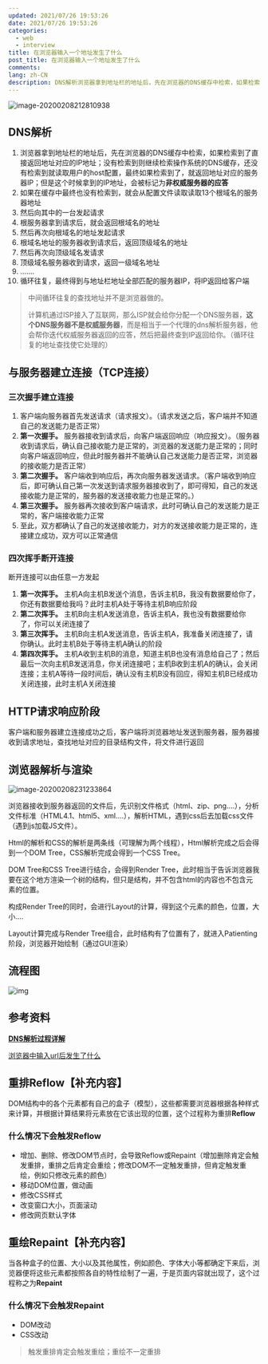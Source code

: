 ```yaml
---
updated: 2021/07/26 19:53:26
date: 2021/07/26 19:53:26
categories: 
  - web
  - interview
title: 在浏览器输入一个地址发生了什么
post_title: 在浏览器输入一个地址发生了什么
comments: 
lang: zh-CN
description: DNS解析浏览器拿到地址栏的地址后，先在浏览器的DNS缓存中检索，如果检索到了直接返回地址对应的IP地址；没有检索到则继续检索操作系统的DNS缓存，还没有检索到就读取用户的host配置，最终如果检索到了，就返回地址对应的服务器IP；但是这个时候拿到的IP地址，会被标记为非权威服务器的应答
---
```


![image-20200208212810938](https://static.jindll.com/notes/image-20200208212810938.png)

## DNS解析

1. 浏览器拿到地址栏的地址后，先在浏览器的DNS缓存中检索，如果检索到了直接返回地址对应的IP地址；没有检索到则继续检索操作系统的DNS缓存，还没有检索到就读取用户的host配置，最终如果检索到了，就返回地址对应的服务器IP；但是这个时候拿到的IP地址，会被标记为**非权威服务器的应答**
2. 如果在缓存中最终也没有检索到，就会从配置文件读取读取13个根域名的服务器地址
3. 然后向其中的一台发起请求
4. 根服务器拿到请求后，就会返回根域名的地址
5. 然后再次向根域名的地址发起请求
6. 根域名地址的服务器收到请求后，返回顶级域名的地址
7. 然后再次向顶级域名发请求
8. 顶级域名服务器收到请求，返回一级域名地址
9. .......
10. 循环往复，最终得到与地址栏地址全部匹配的服务器IP，将IP返回给客户端

> 中间循环往复的查找地址并不是浏览器做的。
>
> 计算机通过ISP接入了互联网，那么ISP就会给你分配一个DNS服务器，**这个DNS服务器不是权威服务器**，而是相当于一个代理的dns解析服务器，他会帮你迭代权威服务器返回的应答，然后把最终查到IP返回给你。（循环往复的地址查找使它处理的）

## 与服务器建立连接（TCP连接）

### 三次握手建立连接

1. 客户端向服务器首先发送请求（请求报文）。（请求发送之后，客户端并不知道自己的发送能力是否正常）
2. **第一次握手。** 服务器接收到请求后，向客户端返回响应（响应报文）。（服务器收到请求后，确认自己接收能力是正常的，浏览器的发送能力是正常的；同时向客户端返回响应，但此时服务器并不能确认自己发送能力是否正常，浏览器的接收能力是否正常）
3. **第二次握手。** 客户端收到响应后，再次向服务器发送请求。（客户端收到响应后，即可确认自己第一次发送到请求服务器接收到了，即可得知，自己的发送接收能力是正常的，服务器的发送接收能力也是正常的。）
4. **第三次握手。** 服务器再次接收到客户端请求，此时可确认自己的发送能力是正常的，客户端接收能力正常
5. 至此，双方都确认了自己的发送接收能力，对方的发送接收能力是正常的，连接建立成功，双方可以正常通信

### 四次挥手断开连接

断开连接可以由任意一方发起

1. **第一次挥手。** 主机A向主机B发送个消息，告诉主机B，我没有数据要给你了，你还有数据要给我吗？此时主机A处于等待主机B响应阶段
2. **第二次挥手。** 主机B向主机A发送消息，告诉主机A，我也没有数据要给你了，你可以关闭连接了
3. **第三次挥手。** 主机B向主机A发送消息，告诉主机A，我准备关闭连接了，请你确认。此时主机B处于等待主机A确认的阶段
4. **第四次挥手。** 主机A收到主机B的消息，知道主机B也没有消息给自己了；然后最后一次向主机B发送消息，你关闭连接吧；主机B收到主机A的确认，会关闭连接；主机A等待一段时间后，确认没有主机B没有回应，得知主机B已经成功关闭连接，此时主机A关闭连接

## HTTP请求响应阶段

客户端和服务器建立连接成功之后，客户端将浏览器地址发送到服务器，服务器接收到请求地址，查找地址对应的目录结构文件，将文件进行返回

## 浏览器解析与渲染

![image-20200208231233864](https://static.jindll.com/notes/image-20200208231233864.png)

浏览器接收到服务器返回的文件后，先识别文件格式（html、zip、png....），分析文件标准（HTML4.1、html5、xml....），解析HTML，遇到css后去加载css文件（遇到js加载JS文件）。

Html的解析和CSS的解析是两条线（可理解为两个线程），Html解析完成之后会得到一个DOM Tree，CSS解析完成会得到一个CSS Tree。

DOM Tree和CSS Tree进行结合，会得到Render Tree，此时相当于告诉浏览器我要在这个地方渲染一个树的结构，但只是结构，并不包含html的内容也不包含元素的位置。

构成Render Tree的同时，会进行Layout的计算，得到这个元素的颜色，位置，大小....

Layout计算完成与Render Tree组合，此时结构有了位置有了，就进入Patienting阶段，浏览器开始绘制（通过GUI渲染）

## 流程图

![img](https://static.jindll.com/notes/2075673-3afda32a13a68c6b.png)

## 参考资料

**[DNS解析过程详解](https://www.cnblogs.com/liyuanhong/articles/7353974.html)**

[浏览器中输入url后发生了什么](https://www.jianshu.com/p/c1dfc6caa520)

## 重排Reflow【补充内容】

DOM结构中的各个元素都有自己的盒子（模型），这些都需要浏览器根据各种样式来计算，并根据计算结果将元素放在它该出现的位置，这个过程称为重排**Reflow**

### 什么情况下会触发Reflow

- 增加、删除、修改DOM节点时，会导致Reflow或Repaint（增加删除肯定会触发重排，重排之后肯定会重绘；修改DOM不一定触发重排，但肯定触发重绘，例如只修改元素的颜色）
- 移动DOM位置，做动画
- 修改CSS样式
- 改变窗口大小，页面滚动
- 修改网页默认字体

## 重绘Repaint【补充内容】

当各种盒子的位置、大小以及其他属性，例如颜色、字体大小等都确定下来后，浏览器便将这些元素都按照各自的特性绘制了一遍，于是页面内容就出现了，这个过程称之为**Repaint**

### 什么情况下会触发Repaint

- DOM改动
- CSS改动

> 触发重排肯定会触发重绘；重绘不一定重排

